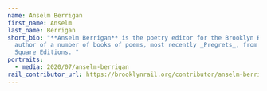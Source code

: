 ```yaml
---
name: Anselm Berrigan
first_name: Anselm
last_name: Berrigan
short_bio: "**Anselm Berrigan** is the poetry editor for the Brooklyn Rail, and
  author of a number of books of poems, most recently _Pregrets_, from Black
  Square Editions. "
portraits:
  - media: 2020/07/anselm-berrigan
rail_contributor_url: https://brooklynrail.org/contributor/anselm-berrigan
---
```

